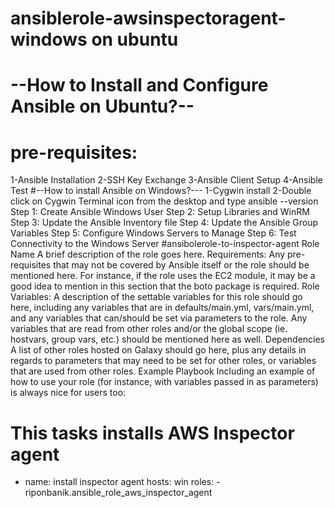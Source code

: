# ansiblerole-awsinspectoragent-windows on ubuntu
# --How to Install and Configure Ansible on Ubuntu?--
# pre-requisites:
1-Ansible Installation
2-SSH Key Exchange
3-Ansible Client Setup
4-Ansible Test
#--How to install Ansible on Windows?---
1-Cygwin install
2-Double click on Cygwin Terminal icon from the desktop and type ansible --version
  Step 1: Create Ansible Windows User
  Step 2: Setup Libraries and WinRM
  Step 3: Update the Ansible Inventory file
  Step 4: Update the Ansible Group Variables
  Step 5: Configure Windows Servers to Manage
  Step 6: Test Connectivity to the Windows Server
#ansibolerole-to-inspector-agent
Role Name
A brief description of the role goes here.
Requirements:
Any pre-requisites that may not be covered by Ansible itself or the role should be mentioned here. For instance, if the role uses the EC2 module, it may be a good idea to mention in this section that the boto package is required.
Role Variables:
A description of the settable variables for this role should go here, including any variables that are in defaults/main.yml, vars/main.yml, and any variables that can/should be set via parameters to the role. Any variables that are read from other roles and/or the global scope (ie. hostvars, group vars, etc.) should be mentioned here as well.
Dependencies
A list of other roles hosted on Galaxy should go here, plus any details in regards to parameters that may need to be set for other roles, or variables that are used from other roles.
Example Playbook
Including an example of how to use your role (for instance, with variables passed in as parameters) is always nice for users too:
# This tasks installs AWS Inspector agent
- name: install inspector agent
  hosts: win
  roles: 
      - riponbanik.ansible_role_aws_inspector_agent 
